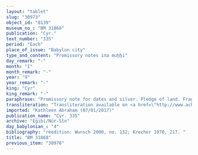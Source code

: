 ```yaml
---
layout: "tablet"
slug: "30973"
object_id: "8139"
museum_no_: "BM 31868"
publication: "Cyr."
text_number: "335"
period: "Each"
place_of_issue: "Babylon city"
type_and_content: "Promissory notes ina muẖẖi"
day_remark: "-"
month: "I"
month_remark: "-"
year: "9"
year_remark: "-"
king: "Cyr"
king_remark: "-"
paraphrase: "Promissory note for dates and silver. Pledge of land. Fragmentary.<br /> The beginning of the tablet is broken off. Then we read that <strong>B</strong> owes 1 mina of silver and 24 kor of dates to <strong>A </strong>and are informed about the terms of repayment. The dates should be delivered in Arahsamna (VIII) in <strong>C</strong>&#39;s house (or: plot of land) (<em>bītu</em>) in &Scaron;uppatu. The silver should be paid without interest at the end of Addar (XII). The debtor&#39;s field (<em>eqlu</em>) located next to creditor&#39;s plot of land in &Scaron;uppatu is pledged to the creditor. No other creditor shall exercise any right over the pledged land until the debt is repaid in full. Names of 3 witnesses and the scribe: L&acirc;bā&scaron;i-Marduk/Kabtia//Egibi. First witness is Zabdiya, courtier <em>(&scaron;a rē&scaron;i</em>) of Cambyses he crown prince. Third witness is a son of the debtor (Nab&ucirc;-uṣur&scaron;u).<br /> <br /> <strong>A</strong> = Itti-Marduk-balāṭu/Nab&ucirc;-ahhē-iddin//Egibi; <strong>B</strong> = Mukīn-Marduk/Arad-Nab&ucirc;//Asu; <strong>C</strong> = Bēl-gimilanni."
transliteration: "Transliteration available on <a href=\"http://www.achemenet.com/fr/item/?/sources-textuelles/textes-par-langues-et-ecritures/babylonien/archives-egibi/1672734\" target=\"_blank\">Achemenet</a>"
imported: "Kathleen Abraham (07/01/2017)"
publication_name: "Cyr. 335"
archive: "Egibi/Nūr-Sîn"
day_babylonian_: "4"
bibliography: "reedition: Wunsch 2000, no. 132; Krecher 1970, 217. "
title: "BM 31868"
previous_item: "30976"
---
```

